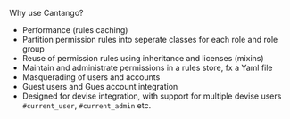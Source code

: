 Why use Cantango?

* Performance (rules caching)
* Partition permission rules into seperate classes for each role and
  role group
* Reuse of permission rules using inheritance and licenses (mixins)
* Maintain and administrate permissions in a rules store, fx a Yaml file
* Masquerading of users and accounts
* Guest users and Gues account integration
* Designed for devise integration, with support for multiple devise
  users `#current_user`, `#current_admin` etc.
